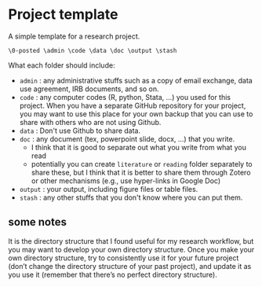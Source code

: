 # Project template

A simple template for a research project. 

``
\0-posted
\admin
\code
\data
\doc
\output
\stash
``

What each folder should include:

* `admin` : any administrative stuffs such as a copy of email exchange, data use agreement, IRB documents, and so on.
* `code` : any computer codes (R, python, Stata, …) you used for this project. When you have a separate GitHub repository for your project, you may want to use this place for your own backup that you can use to share with others who are not using Github.
* `data` : Don't use Github to share data.
* `doc` : any document (tex, powerpoint slide, docx, ...) that you write.
  + I think that it is good to separate out what you write from what you read
  + potentially you can create `literature` or `reading` folder separately to share these, but I think that it is better to share them through Zotero or other mechanisms (e.g., use hyper-links in Google Doc)
* `output` : your output, including figure files or table files. 
* `stash` : any other stuffs that you don't know where you can put them. 

## some notes
It is the directory structure that I found useful for my research workflow, but you may want to develop your own directory structure. Once you make your own directory structure, try to consistently use it for your future project (don’t change the directory structure of your past project), and update it as you use it (remember that there’s no perfect directory structure). 


